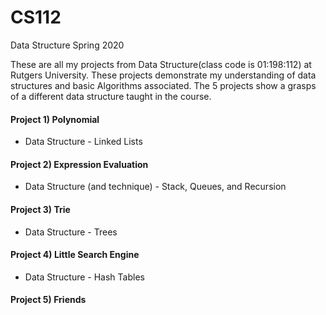 # CS112
Data Structure Spring 2020

These are all my projects from Data Structure(class code is 01:198:112) at Rutgers University. These projects demonstrate my understanding of data structures and basic Algorithms associated. The 5 projects show a grasps of a different data structure taught in the course.

#### Project 1) Polynomial
- Data Structure - Linked Lists
#### Project 2) Expression Evaluation
- Data Structure (and technique) - Stack, Queues, and Recursion
#### Project 3) Trie
- Data Structure - Trees
#### Project 4) Little Search Engine
- Data Structure - Hash Tables
#### Project 5) Friends
